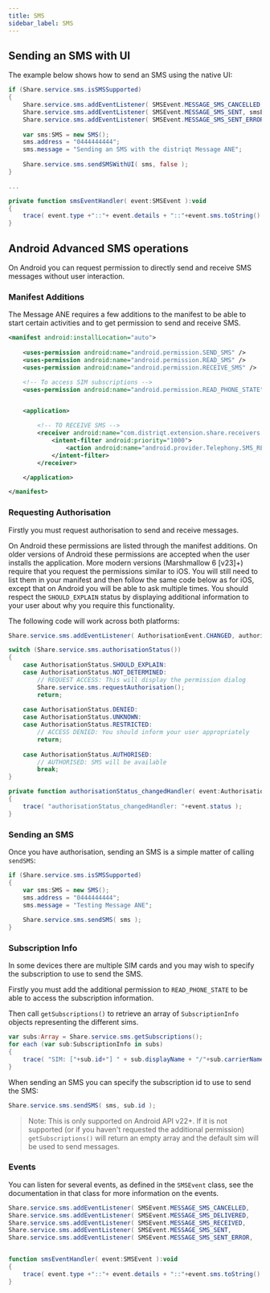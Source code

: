 ```yaml
---
title: SMS
sidebar_label: SMS
---
```


## Sending an SMS with UI

The example below shows how to send an SMS using the native UI:

```actionscript
if (Share.service.sms.isSMSSupported)
{
	Share.service.sms.addEventListener( SMSEvent.MESSAGE_SMS_CANCELLED, smsEventHandler );
	Share.service.sms.addEventListener( SMSEvent.MESSAGE_SMS_SENT, smsEventHandler );
	Share.service.sms.addEventListener( SMSEvent.MESSAGE_SMS_SENT_ERROR, smsEventHandler );
					
	var sms:SMS = new SMS();
	sms.address = "0444444444";
	sms.message = "Sending an SMS with the distriqt Message ANE";
	
	Share.service.sms.sendSMSWithUI( sms, false );
}

...

private function smsEventHandler( event:SMSEvent ):void
{
	trace( event.type +"::"+ event.details + "::"+event.sms.toString() );
}
```



## Android Advanced SMS operations

On Android you can request permission to directly send and receive SMS messages without 
user interaction. 


### Manifest Additions

The Message ANE requires a few additions to the manifest to be able to start certain activities and to get permission to send and receive SMS. 

```xml
<manifest android:installLocation="auto">
	
	<uses-permission android:name="android.permission.SEND_SMS" /> 
	<uses-permission android:name="android.permission.READ_SMS" /> 
	<uses-permission android:name="android.permission.RECEIVE_SMS" />

	<!-- To access SIM subscriptions -->
	<uses-permission android:name="android.permission.READ_PHONE_STATE" />


	<application>

		<!-- TO RECEIVE SMS -->
		<receiver android:name="com.distriqt.extension.share.receivers.SMSReceiver" android:exported="true" > 
			<intent-filter android:priority="1000"> 
				<action android:name="android.provider.Telephony.SMS_RECEIVED" />
			</intent-filter> 
		</receiver>

	</application>

</manifest>
```
	



### Requesting Authorisation

Firstly you must request authorisation to send and receive messages. 

On Android these permissions are listed through the manifest additions. 
On older versions of Android these permissions are accepted when the user installs the application. 
More modern versions (Marshmallow 6 [v23]+) require that you request the permissions similar to iOS. 
You will still need to list them in your manifest and then follow the same code below as for iOS, except that on Android you will be able to ask multiple times. 
You should respect the `SHOULD_EXPLAIN` status by displaying additional information to your user about why you require this functionality.

The following code will work across both platforms:


```actionscript
Share.service.sms.addEventListener( AuthorisationEvent.CHANGED, authorisationStatus_changedHandler );

switch (Share.service.sms.authorisationStatus())
{
	case AuthorisationStatus.SHOULD_EXPLAIN:
	case AuthorisationStatus.NOT_DETERMINED:
		// REQUEST ACCESS: This will display the permission dialog
		Share.service.sms.requestAuthorisation();
		return;
	
	case AuthorisationStatus.DENIED:
	case AuthorisationStatus.UNKNOWN:
	case AuthorisationStatus.RESTRICTED:
		// ACCESS DENIED: You should inform your user appropriately
		return;
		
	case AuthorisationStatus.AUTHORISED:
		// AUTHORISED: SMS will be available
		break;						
}
```

```actionscript
private function authorisationStatus_changedHandler( event:AuthorisationEvent ):void
{
	trace( "authorisationStatus_changedHandler: "+event.status );
}
```


### Sending an SMS

Once you have authorisation, sending an SMS is a simple matter of calling `sendSMS`:


```actionscript
if (Share.service.sms.isSMSSupported)
{
	var sms:SMS = new SMS();
	sms.address = "0444444444";
	sms.message = "Testing Message ANE";
	
	Share.service.sms.sendSMS( sms );
}
```


### Subscription Info

In some devices there are multiple SIM cards and you may wish to specify the subscription to use to send the SMS.

Firstly you must add the additional permission to `READ_PHONE_STATE` to be able to access the subscription information.


Then call `getSubscriptions()` to retrieve an array of `SubscriptionInfo` objects representing the different sims.

```actionscript
var subs:Array = Share.service.sms.getSubscriptions();
for each (var sub:SubscriptionInfo in subs)
{
	trace( "SIM: ["+sub.id+"] " + sub.displayName + "/"+sub.carrierName);
}
```

When sending an SMS you can specify the subscription id to use to send the SMS:

```actionscript
Share.service.sms.sendSMS( sms, sub.id );
```

>
> Note: This is only supported on Android API v22+. If it is not supported (or if you haven't requested the additional permission) `getSubscriptions()` will return an empty array and the default sim will be used to send messages.
>


### Events

You can listen for several events, as defined in the `SMSEvent` class, see the documentation
in that class for more information on the events.

```actionscript
Share.service.sms.addEventListener( SMSEvent.MESSAGE_SMS_CANCELLED, 	smsEventHandler );
Share.service.sms.addEventListener( SMSEvent.MESSAGE_SMS_DELIVERED, 	smsEventHandler );
Share.service.sms.addEventListener( SMSEvent.MESSAGE_SMS_RECEIVED, 		smsEventHandler );
Share.service.sms.addEventListener( SMSEvent.MESSAGE_SMS_SENT, 			smsEventHandler );
Share.service.sms.addEventListener( SMSEvent.MESSAGE_SMS_SENT_ERROR, 	smsEventHandler );


function smsEventHandler( event:SMSEvent ):void
{
	trace( event.type +"::"+ event.details + "::"+event.sms.toString() );
}
```
